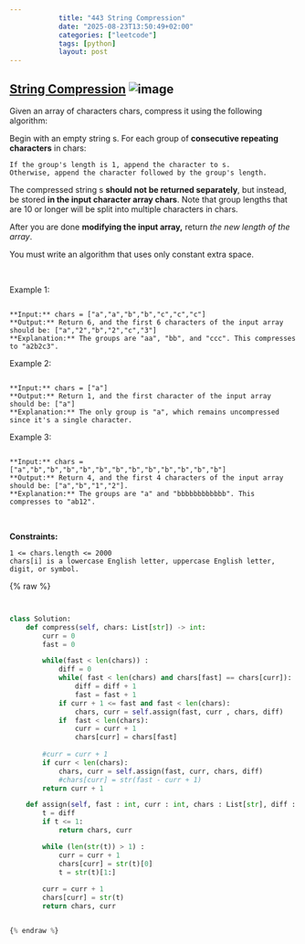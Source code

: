 ```yaml
---
            title: "443 String Compression"
            date: "2025-08-23T13:50:49+02:00"
            categories: ["leetcode"]
            tags: [python]
            layout: post
---
```

            
## [String Compression](https://leetcode.com/problems/string-compression) ![image](https://img.shields.io/badge/Difficulty-Medium-orange)

Given an array of characters chars, compress it using the following algorithm:

Begin with an empty string s. For each group of **consecutive repeating characters** in chars:

	If the group's length is 1, append the character to s.
	Otherwise, append the character followed by the group's length.

The compressed string s **should not be returned separately**, but instead, be stored **in the input character array chars**. Note that group lengths that are 10 or longer will be split into multiple characters in chars.

After you are done **modifying the input array,** return *the new length of the array*.

You must write an algorithm that uses only constant extra space.

 

Example 1:

```

**Input:** chars = ["a","a","b","b","c","c","c"]
**Output:** Return 6, and the first 6 characters of the input array should be: ["a","2","b","2","c","3"]
**Explanation:** The groups are "aa", "bb", and "ccc". This compresses to "a2b2c3".

```

Example 2:

```

**Input:** chars = ["a"]
**Output:** Return 1, and the first character of the input array should be: ["a"]
**Explanation:** The only group is "a", which remains uncompressed since it's a single character.

```

Example 3:

```

**Input:** chars = ["a","b","b","b","b","b","b","b","b","b","b","b","b"]
**Output:** Return 4, and the first 4 characters of the input array should be: ["a","b","1","2"].
**Explanation:** The groups are "a" and "bbbbbbbbbbbb". This compresses to "ab12".
```

 

**Constraints:**

	1 <= chars.length <= 2000
	chars[i] is a lowercase English letter, uppercase English letter, digit, or symbol.

{% raw %}


```python


class Solution:
    def compress(self, chars: List[str]) -> int:
        curr = 0
        fast = 0

        while(fast < len(chars)) :
            diff = 0
            while( fast < len(chars) and chars[fast] == chars[curr]):
                diff = diff + 1
                fast = fast + 1
            if curr + 1 <= fast and fast < len(chars):
                chars, curr = self.assign(fast, curr , chars, diff)
            if  fast < len(chars):
                curr = curr + 1
                chars[curr] = chars[fast]
        
        #curr = curr + 1
        if curr < len(chars):
            chars, curr = self.assign(fast, curr, chars, diff)
            #chars[curr] = str(fast - curr + 1)
        return curr + 1

    def assign(self, fast : int, curr : int, chars : List[str], diff : int) -> (List[str], int) :
        t = diff
        if t <= 1:
            return chars, curr

        while (len(str(t)) > 1) :
            curr = curr + 1
            chars[curr] = str(t)[0]
            t = str(t)[1:]
        
        curr = curr + 1
        chars[curr] = str(t)
        return chars, curr


{% endraw %}
```
